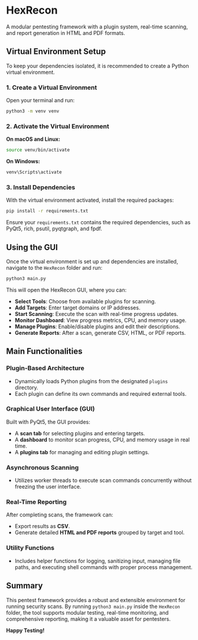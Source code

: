 # HexRecon

A modular pentesting framework with a plugin system, real-time scanning, and report generation in HTML and PDF formats.

## Virtual Environment Setup

To keep your dependencies isolated, it is recommended to create a Python virtual environment.

### 1. Create a Virtual Environment

Open your terminal and run:

```bash
python3 -m venv venv
```

### 2. Activate the Virtual Environment

**On macOS and Linux:**

```bash
source venv/bin/activate
```

**On Windows:**

```bash
venv\Scripts\activate
```

### 3. Install Dependencies

With the virtual environment activated, install the required packages:

```bash
pip install -r requirements.txt
```

Ensure your `requirements.txt` contains the required dependencies, such as PyQt5, rich, psutil, pyqtgraph, and fpdf.

## Using the GUI

Once the virtual environment is set up and dependencies are installed, navigate to the `HexRecon` folder and run:

```bash
python3 main.py
```

This will open the HexRecon GUI, where you can:

- **Select Tools**: Choose from available plugins for scanning.
- **Add Targets**: Enter target domains or IP addresses.
- **Start Scanning**: Execute the scan with real-time progress updates.
- **Monitor Dashboard**: View progress metrics, CPU, and memory usage.
- **Manage Plugins**: Enable/disable plugins and edit their descriptions.
- **Generate Reports**: After a scan, generate CSV, HTML, or PDF reports.

## Main Functionalities

### Plugin-Based Architecture

- Dynamically loads Python plugins from the designated `plugins` directory.
- Each plugin can define its own commands and required external tools.

### Graphical User Interface (GUI)

Built with PyQt5, the GUI provides:

- A **scan tab** for selecting plugins and entering targets.
- A **dashboard** to monitor scan progress, CPU, and memory usage in real time.
- A **plugins tab** for managing and editing plugin settings.

### Asynchronous Scanning

- Utilizes worker threads to execute scan commands concurrently without freezing the user interface.

### Real-Time Reporting

After completing scans, the framework can:

- Export results as **CSV**.
- Generate detailed **HTML and PDF reports** grouped by target and tool.

### Utility Functions

- Includes helper functions for logging, sanitizing input, managing file paths, and executing shell commands with proper process management.

## Summary

This pentest framework provides a robust and extensible environment for running security scans. By running `python3 main.py` inside the `HexRecon` folder, the tool supports modular testing, real-time monitoring, and comprehensive reporting, making it a valuable asset for pentesters.

**Happy Testing!**

